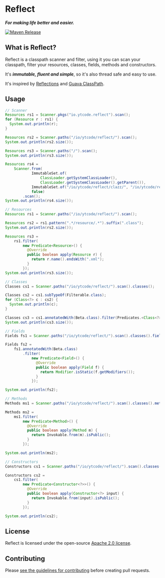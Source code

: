 # Reflect

***For making life better and easier.***

[![Maven Release][maven-shield]][maven-link]

## What is Reflect?

Reflect is a classpath scanner and filter, using it you can scan your classpath, filter your resources, classes, fields, methods and constructors.

It's ***immutable, fluent and simple***, so it's also thread safe and easy to use.

It's inspired by [Reflections][reflections] and [Guava ClassPath][guava-classpath].

## Usage

```java
// Scanner
Resources rs1 = Scanner.pkgs("io.ytcode.reflect").scan();
for (Resource r : rs1) {
  System.out.println(r);
}

Resources rs2 = Scanner.paths("/io/ytcode/reflect/").scan();
System.out.println(rs2.size());

Resources rs3 = Scanner.paths("/").scan();
System.out.println(rs3.size());

Resources rs4 =
    Scanner.from(
            ImmutableSet.of(
                ClassLoader.getSystemClassLoader(),
                ClassLoader.getSystemClassLoader().getParent()),
            ImmutableSet.of("/io/ytcode/reflect/clazz/", "/io/ytcode/reflect/resource/"),
            false)
        .scan();
System.out.println(rs4.size());
```

```java
// Resources
Resources rs1 = Scanner.paths("/io/ytcode/reflect/").scan();

Resources rs2 = rs1.pattern(".*/resource/.*").suffix(".class");
System.out.println(rs2.size());

Resources rs3 =
    rs1.filter(
        new Predicate<Resource>() {
          @Override
          public boolean apply(Resource r) {
            return r.name().endsWith(".xml");
          }
        });
System.out.println(rs3.size());
```

```java
// Classes
Classes cs1 = Scanner.paths("/io/ytcode/reflect/").scan().classes();

Classes cs2 = cs1.subTypeOf(Filterable.class);
for (Class<?> c : cs2) {
  System.out.println(c);
}

Classes cs3 = cs1.annotatedWith(Beta.class).filter(Predicates.<Class<?>>equalTo(Classes.class));
System.out.println(cs3.size());
```

```java
// Fields
Fields fs1 = Scanner.paths("/io/ytcode/reflect/").scan().classes().fields();

Fields fs2 =
    fs1.annotatedWith(Beta.class)
        .filter(
            new Predicate<Field>() {
              @Override
              public boolean apply(Field f) {
                return Modifier.isStatic(f.getModifiers());
              }
            });

System.out.println(fs2);
```

```java
// Methods
Methods ms1 = Scanner.paths("/io/ytcode/reflect/").scan().classes().methods();

Methods ms2 =
    ms1.filter(
        new Predicate<Method>() {
          @Override
          public boolean apply(Method m) {
            return Invokable.from(m).isPublic();
          }
        });

System.out.println(ms2);
```

```java
// Constructors
Constructors cs1 = Scanner.paths("/io/ytcode/reflect/").scan().classes().constructors();

Constructors cs2 =
    cs1.filter(
        new Predicate<Constructor<?>>() {
          @Override
          public boolean apply(Constructor<?> input) {
            return Invokable.from(input).isPublic();
          }
        });

System.out.println(cs2);
```

## License

Reflect is licensed under the open-source [Apache 2.0 license](LICENSE).

## Contributing

Please [see the guidelines for contributing](CONTRIBUTING.md) before creating pull requests.

<!-- references -->

[guava-classpath]: https://github.com/google/guava/blob/master/guava/src/com/google/common/reflect/ClassPath.java
[reflections]: https://github.com/ronmamo/reflections
[maven-shield]: https://img.shields.io/maven-central/v/io.ytcode/reflect.png
[maven-link]: http://search.maven.org/#search%7Cga%7C1%7Cg%3A%22io.ytcode%22%20AND%20a%3A%22reflect%22